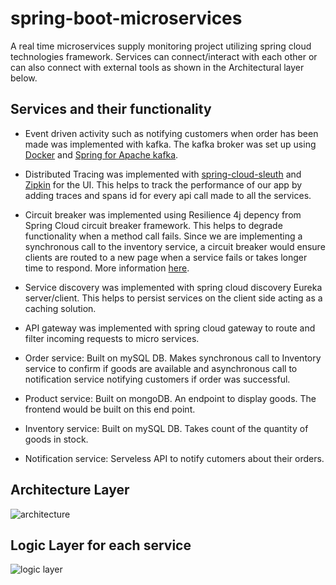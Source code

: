 # spring-boot-microservices
A real time microservices supply monitoring project utilizing spring cloud technologies framework. Services can connect/interact with each other or can also connect with external tools as shown in the Architectural layer below. 

## Services and their functionality
- Event driven activity such as notifying customers when order has been made was implemented with kafka. The kafka broker was set up using [Docker](https://developer.confluent.io/quickstart/kafka-docker/?utm_medium=sem&utm_source=google&utm_campaign=ch.sem_br.nonbrand_tp.prs_tgt.dsa_mt.dsa_rgn.emea_lng.eng_dv.all_con.confluent-developer&utm_term=&creative=&device=c&placement=&gclid=Cj0KCQjwiZqhBhCJARIsACHHEH-xX9qtTC87qTy6cshJ2Xg9Q9Is-G7lbOuU7w50jUVTDxAwrVW4VY8aAmXLEALw_wcB) and [Spring for Apache kafka](https://spring.io/projects/spring-kafka).

- Distributed Tracing was implemented with [spring-cloud-sleuth](https://spring.io/projects/spring-cloud-sleuth) and [Zipkin](https://zipkin.io/pages/quickstart) for the UI. This helps to track the performance of our app by adding traces and spans id for every api call made to all the services. 

- Circuit breaker was implemented using Resilience 4j depency from Spring Cloud circuit breaker framework. This helps to degrade functionality when a method call fails. Since we are implementing a synchronous call to the inventory service, a circuit breaker would ensure clients are routed to a new page when a service fails or takes longer time to respond. More information [here](https://spring.io/projects/spring-cloud-circuitbreaker).

- Service discovery was implemented with spring cloud discovery Eureka server/client. This helps to persist services on the client side acting as a caching solution. 

- API gateway was implemented with spring cloud gateway to route and filter incoming requests to micro services.

- Order service: Built on mySQL DB. Makes synchronous call to Inventory service to confirm if goods are available and asynchronous call to notification service notifying customers if order was successful.

- Product service: Built on mongoDB. An endpoint to display goods. The frontend would be built on this end point. 

- Inventory service: Built on mySQL DB. Takes count of the quantity of goods in stock. 

- Notification service: Serveless API to notify cutomers about their orders.

## Architecture Layer

![architecture](https://user-images.githubusercontent.com/37347588/227748019-5f854bc5-8454-412b-bc23-ac3c4512ba58.png)

## Logic Layer for each service
![logic layer](https://user-images.githubusercontent.com/37347588/227748037-b6576358-4221-4177-ae0f-23b4e7941270.png)
